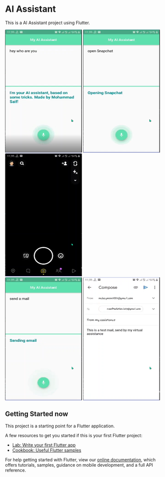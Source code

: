 # AI Assistant

This is a AI Assistant project using Flutter.


<img src="screenshot/Screenshot_6.png" width=250, height=400>  <img src="screenshot/Screenshot_8.png" width=250, height=400>  <img src="screenshot/Screenshot_9.png" width=250, height=400> <br><img src="screenshot/Screenshot_10.png" width=250, height=400>  <img src="screenshot/Screenshot_11.png" width=250, height=400>
## Getting Started now

This project is a starting point for a Flutter application.

A few resources to get you started if this is your first Flutter project:

- [Lab: Write your first Flutter app](https://flutter.dev/docs/get-started/codelab)
- [Cookbook: Useful Flutter samples](https://flutter.dev/docs/cookbook)

For help getting started with Flutter, view our
[online documentation](https://flutter.dev/docs), which offers tutorials,
samples, guidance on mobile development, and a full API reference.
